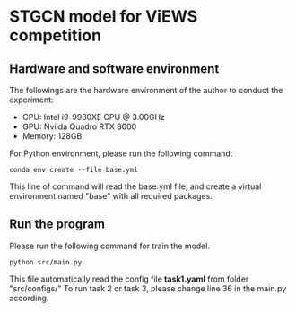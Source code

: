 # STGCN model for ViEWS competition

## Hardware and software environment
The followings are the hardware environment of the author to conduct the experiment:
- CPU: Intel i9-9980XE CPU @ 3.00GHz
- GPU: Nviida Quadro RTX 8000
- Memory: 128GB

For Python environment, please run the following command:
```
conda env create --file base.yml
```
This line of command will read the base.yml file, and create a virtual environment named "base" with all required packages.

## Run the program
Please run the following command for train the model.
```
python src/main.py
```
This file automatically read the config file __task1.yaml__ from folder "src/configs/"
To run task 2 or task 3, please change line 36 in the main.py according.
